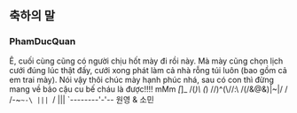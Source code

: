 ## 축하의 말

### PhamDucQuan

Ê, cuối cùng cũng có người chịu hốt mày đi rồi này. Mà mày cũng chọn lịch cưới đúng lúc thật đấy, cưới xong phát làm cả nhà rỗng túi luôn (bao gồm cả em trai mày). Nói vậy thôi chúc mày hạnh phúc nhá, sau có con thì đừng mang về bảo cậu cu bế cháu là được!!!!
         mMm  _[_]_
        /(_)\  (_)
       //)^(\\//:\\
      /(/&@&\)\|~|/
     / /-~`~-\ |||
     `/       \|||
     `--------'-'-- 원영 & 소민
